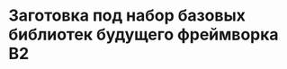 Заготовка под набор базовых библиотек будущего фреймворка B2
============================================================

